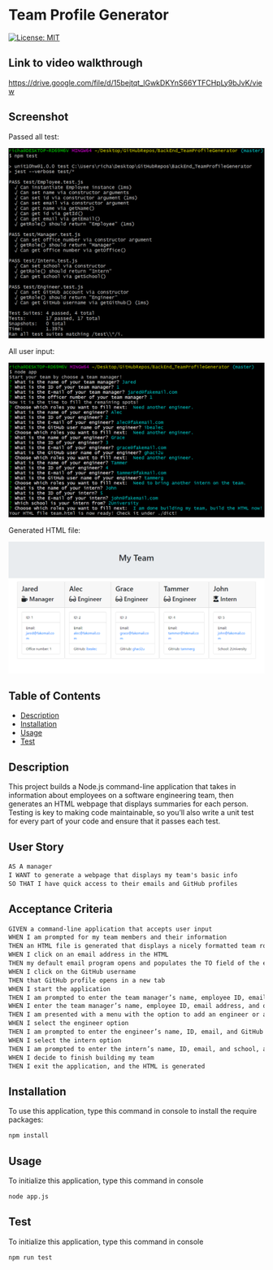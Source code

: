 # Team Profile Generator
 [![License: MIT](https://img.shields.io/badge/License-MIT-yellow.svg)](https://opensource.org/licenses/MIT)

## Link to video walkthrough
https://drive.google.com/file/d/15bejtqt_lGwkDKYnS66YTFCHpLy9bJvK/view

## Screenshot

Passed all test:

![team profile screenshot](./Assets/Images/screenshot_3.png)

All user input:

![team profile screenshot](./Assets/Images/screenshot_2.png)

Generated HTML file:

![team profile screenshot](./Assets/Images/screenshot_1.png)

## Table of Contents
* [Description](#Description)
* [Installation](#Installation)
* [Usage](#Usage)
* [Test](#Test)


## Description

This project builds a Node.js command-line application that takes in information about employees on a software engineering team, then generates an HTML webpage that displays summaries for each person. Testing is key to making code maintainable, so you’ll also write a unit test for every part of your code and ensure that it passes each test.


## User Story

```md
AS A manager
I WANT to generate a webpage that displays my team's basic info
SO THAT I have quick access to their emails and GitHub profiles
```

## Acceptance Criteria

```md
GIVEN a command-line application that accepts user input
WHEN I am prompted for my team members and their information
THEN an HTML file is generated that displays a nicely formatted team roster based on user input
WHEN I click on an email address in the HTML
THEN my default email program opens and populates the TO field of the email with the address
WHEN I click on the GitHub username
THEN that GitHub profile opens in a new tab
WHEN I start the application
THEN I am prompted to enter the team manager’s name, employee ID, email address, and office number
WHEN I enter the team manager’s name, employee ID, email address, and office number
THEN I am presented with a menu with the option to add an engineer or an intern or to finish building my team
WHEN I select the engineer option
THEN I am prompted to enter the engineer’s name, ID, email, and GitHub username, and I am taken back to the menu
WHEN I select the intern option
THEN I am prompted to enter the intern’s name, ID, email, and school, and I am taken back to the menu
WHEN I decide to finish building my team
THEN I exit the application, and the HTML is generated
```

## Installation
To use this application, type this command in console to install the require packages:

```bash
npm install
```

## Usage
To initialize this application, type this command in console

```bash
node app.js
```

## Test
To initialize this application, type this command in console

```bash
npm run test
```